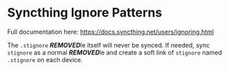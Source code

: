 # Syncthing Ignore Patterns

Full documentation here: https://docs.syncthing.net/users/ignoring.html

The `.stignore` ***REMOVED***le itself will never be synced. If needed, sync `stignore` as a normal ***REMOVED***le and create a soft link of `stignore` named `.stignore` on each device.
